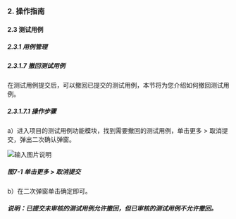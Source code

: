 ### 2. 操作指南

#### 2.3 测试用例

##### 2.3.1 用例管理

##### 2.3.1.7 撤回测试用例

在测试用例提交后，可以撤回已提交的测试用例，本节将为您介绍如何撤回测试用例。

##### 2.3.1.7.1 操作步骤

a）进入项目的测试用例功能模块，找到需要撤回的测试用例，单击更多 > 取消提交，弹出二次确认弹窗。

![输入图片说明](../../../../images/SoFlu%E5%85%A8%E8%87%AA%E5%8A%A8%E6%B5%8B%E8%AF%95%E5%B9%B3%E5%8F%B0%E6%95%99%E7%A8%8B/2.%20%E6%93%8D%E4%BD%9C%E6%8C%87%E5%8D%97/3.%20%E6%B5%8B%E8%AF%95%E7%94%A8%E4%BE%8B/1.%20%E7%94%A8%E4%BE%8B%E7%AE%A1%E7%90%86/7-1.png)

##### 图7-1 单击更多 > 取消提交

b）在二次弹窗单击确定即可。

##### 说明：已提交未审核的测试用例允许撤回，但已审核的测试用例不允许撤回。
